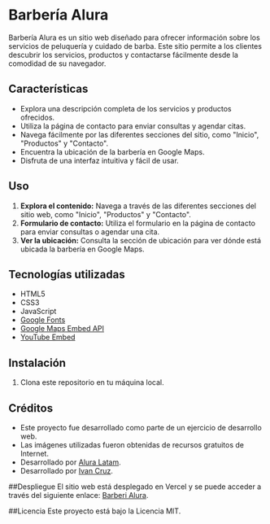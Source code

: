 # Barbería Alura

Barbería Alura es un sitio web diseñado para ofrecer información sobre los servicios de peluquería y cuidado de barba. Este sitio permite a los clientes descubrir los servicios, productos y contactarse fácilmente desde la comodidad de su navegador.

## Características

- Explora una descripción completa de los servicios y productos ofrecidos.
- Utiliza la página de contacto para enviar consultas y agendar citas.
- Navega fácilmente por las diferentes secciones del sitio, como "Inicio", "Productos" y "Contacto".
- Encuentra la ubicación de la barbería en Google Maps.
- Disfruta de una interfaz intuitiva y fácil de usar.

## Uso

1. **Explora el contenido:** Navega a través de las diferentes secciones del sitio web, como "Inicio", "Productos" y "Contacto".
2. **Formulario de contacto:** Utiliza el formulario en la página de contacto para enviar consultas o agendar una cita.
3. **Ver la ubicación:** Consulta la sección de ubicación para ver dónde está ubicada la barbería en Google Maps.

## Tecnologías utilizadas

- HTML5
- CSS3
- JavaScript
- [Google Fonts](https://fonts.googleapis.com)
- [Google Maps Embed API](https://developers.google.com/maps/documentation/embed/start)
- [YouTube Embed](https://www.youtube.com/)

## Instalación

1. Clona este repositorio en tu máquina local.
   
## Créditos
- Este proyecto fue desarrollado como parte de un ejercicio de desarrollo web.
- Las imágenes utilizadas fueron obtenidas de recursos gratuitos de Internet.
- Desarrollado por [Alura Latam](https://www.linkedin.com/company/alura-latam/).
- Desarrollado por [Ivan Cruz](https://www.linkedin.com/in/ivan-cruz-1906mx/).

##Despliegue
El sitio web está desplegado en Vercel y se puede acceder a través del siguiente enlace: [Barberi Alura](https://barberia-alura-gilt.vercel.app/).

##Licencia
Este proyecto está bajo la Licencia MIT.


